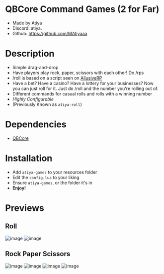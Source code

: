 # QBCore Command Games (2 for Far)
* Made by Atiya
* Discord: atiya.
* Github: https://github.com/MAtiyaaa

# Description
* Simple drag-and-drop
* Have players play rock, paper, scissors with each other! Do /rps
* /roll is based on a script seen on [AllusiveRP](https://discord.gg/allusiverp)
* Have a bet? Have a casino? Have a lottery for your businesses? Now you can just roll for it. Just do /roll and the number you're rolling out of.
* Different commands for casual rolls and rolls with a winning number
* *Highly Configurable*
* (Previously Known as `atiya-roll`)

# Dependencies
* [QBCore](https://github.com/qbcore-framework)

# Installation
* Add `atiya-games` to your resources folder
* Edit the `config.lua` to your liking
* Ensure `atiya-games`, or the folder it's in
* **Enjoy!**

# Previews
## Roll
![image](https://github.com/MAtiyaaa/atiya-roll/assets/45663878/15a14c0d-7cfc-4eae-ba14-56a8cd8d3727)
![image](https://github.com/MAtiyaaa/atiya-roll/assets/45663878/4c5aed84-dff1-4cb2-a189-104247cc06f6)
## Rock Paper Scissors

![image](https://github.com/MAtiyaaa/atiya-games/assets/45663878/c394e730-86c3-4ba0-b6a5-af3cd49f95df)
![image](https://github.com/MAtiyaaa/atiya-games/assets/45663878/549f323d-3d40-494f-b2cf-2597dda3c1b3)
![image](https://github.com/MAtiyaaa/atiya-games/assets/45663878/b232832a-263f-402c-9701-7975249d8be3)
![image](https://github.com/MAtiyaaa/atiya-games/assets/45663878/b6665705-c9e2-4b50-9e3c-b5c3620d370d)
